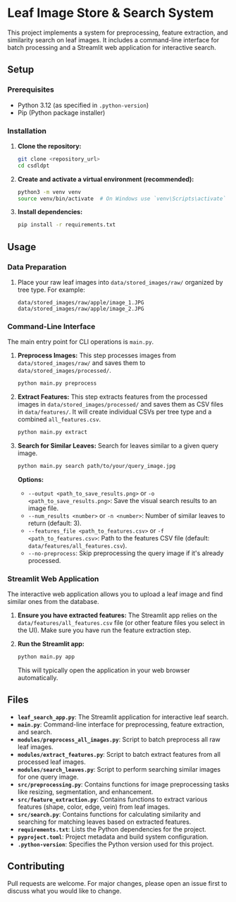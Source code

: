 # Leaf Image Store & Search System

This project implements a system for preprocessing, feature extraction, and similarity search on leaf images. It includes a command-line interface for batch processing and a Streamlit web application for interactive search.

## Setup

### Prerequisites

- Python 3.12 (as specified in `.python-version`)
- Pip (Python package installer)

### Installation

1.  **Clone the repository:**

    ```bash
    git clone <repository_url>
    cd csdldpt
    ```

2.  **Create and activate a virtual environment (recommended):**

    ```bash
    python3 -m venv venv
    source venv/bin/activate  # On Windows use `venv\Scripts\activate`
    ```

3.  **Install dependencies:**
    ```bash
    pip install -r requirements.txt
    ```

## Usage

### Data Preparation

1.  Place your raw leaf images into `data/stored_images/raw/` organized by tree type. For example:
    ```
    data/stored_images/raw/apple/image_1.JPG
    data/stored_images/raw/apple/image_2.JPG
    ```

### Command-Line Interface

The main entry point for CLI operations is `main.py`.

1.  **Preprocess Images:**
    This step processes images from `data/stored_images/raw/` and saves them to `data/stored_images/processed/`.

    ```bash
    python main.py preprocess
    ```

2.  **Extract Features:**
    This step extracts features from the processed images in `data/stored_images/processed/` and saves them as CSV files in `data/features/`. It will create individual CSVs per tree type and a combined `all_features.csv`.

    ```bash
    python main.py extract
    ```

3.  **Search for Similar Leaves:**
    Search for leaves similar to a given query image.

    ```bash
    python main.py search path/to/your/query_image.jpg
    ```

    **Options:**

    - `--output <path_to_save_results.png>` or `-o <path_to_save_results.png>`: Save the visual search results to an image file.
    - `--num_results <number>` or `-n <number>`: Number of similar leaves to return (default: 3).
    - `--features_file <path_to_features.csv>` or `-f <path_to_features.csv>`: Path to the features CSV file (default: `data/features/all_features.csv`).
    - `--no-preprocess`: Skip preprocessing the query image if it's already processed.

### Streamlit Web Application

The interactive web application allows you to upload a leaf image and find similar ones from the database.

1.  **Ensure you have extracted features:** The Streamlit app relies on the `data/features/all_features.csv` file (or other feature files you select in the UI). Make sure you have run the feature extraction step.

2.  **Run the Streamlit app:**
    ```bash
    python main.py app
    ```
    This will typically open the application in your web browser automatically.

## Files

- **`leaf_search_app.py`**: The Streamlit application for interactive leaf search.
- **`main.py`**: Command-line interface for preprocessing, feature extraction, and search.
- **`modules/preprocess_all_images.py`**: Script to batch preprocess all raw leaf images.
- **`modules/extract_features.py`**: Script to batch extract features from all processed leaf images.
- **`modules/search_leaves.py`**: Script to perform searching similar images for one query image.
- **`src/preprocessing.py`**: Contains functions for image preprocessing tasks like resizing, segmentation, and enhancement.
- **`src/feature_extraction.py`**: Contains functions to extract various features (shape, color, edge, vein) from leaf images.
- **`src/search.py`**: Contains functions for calculating similarity and searching for matching leaves based on extracted features.
- **`requirements.txt`**: Lists the Python dependencies for the project.
- **`pyproject.toml`**: Project metadata and build system configuration.
- **`.python-version`**: Specifies the Python version used for this project.

## Contributing

Pull requests are welcome. For major changes, please open an issue first to discuss what you would like to change.
